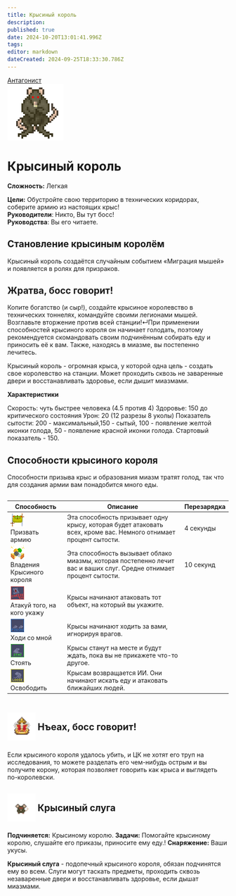 ```yaml
---
title: Крысиный король
description: 
published: true
date: 2024-10-20T13:01:41.996Z
tags: 
editor: markdown
dateCreated: 2024-09-25T18:33:30.786Z
---
```


<div style="display: flex; justify-content: center;">
<div class="roles-passport antag">
  <div class="title antag"><a href="/roles/antagonists">Антагонист</a></div>
  <div>
    <div><div><img src="/roles/ratking.png" id="img"></div></div>
  <div><div>
    <h1>Крысиный король</h1>
    <p><strong>Сложность:</strong> Легкая</p>
    <strong>Цели:</strong> Обустройте свою территорию в технических коридорах, соберите армию из настоящих крыс!<br>
    <b>Руководители</b>: Никто, Вы тут босс!<br>
    <b>Руководства</b>: Вы его читаете.
  </div></div>
  </div>
</div>
</div>

## Становление крысиным королём

Крысиный король создаётся случайным событием «Миграция мышей» и появляется в ролях для призраков.

## Жратва, босс говорит!

Копите богатство (и сыр!), создайте крысиное королевство в технических тоннелях, командуйте своими легионами мышей. Возглавьте вторжение против всей станции!↵При применении способностей крысиного короля он начинает голодать, поэтому рекомендуется скомандовать своим подчинённым собирать еду и приносить её к вам. Также, находясь в миазме, вы постепенно лечитесь.

Крысиный король - огромная крыса, у которой одна цель - создать свое королевство на станции. Может проходить сквозь не заваренные двери и восстанавливать здоровье, если дышит миазмами.

**Характеристики**

Скорость: чуть быстрее человека (4.5 против 4)
Здоровье: 150 до критического состояния
Урон: 20 (12 разрезы 8 уколы)
Показатель сытости: 200 - максимальный,150 - сытый, 100 - появление желтой иконки голода,
50 - появление красной иконки голода. Стартовый показатель - 150.

## Способности крысиного короля

Способности призыва крыс и образования миазм тратят голод, так что для создания армии вам понадобится много еды.

<center style="overflow-x: auto">
  <table class="ant">
    <thead>
      <tr>
        <th>Способность</th>
        <th>Описание</th>
        <th>Перезарядка</th>
      </tr>
    </thead>
    <tbody>
      <tr>
        <td><img src="/ratking_riot.png"><br>Призвать армию</td>
        <td>Эта способность призывает одну крысу, которая будет атаковать всех, кроме вас. Немного отнимает процент сытости.</td>
        <td>4 секунды</td>
      </tr>
      <tr>
        <td><img src="/ratking_coffer.png"><br>Владения Крысиного короля</td>
        <td>Эта способность вызывает облако миазмы, которая постепенно лечит вас и ваших слуг. Средне отнимает процент сытости.</td>
        <td>10 секунд</td>
      </tr>
      <tr>
        <td><img src="/attack.png"><br>Атакуй того, на кого укажу</td>
        <td>Крысы начинают атаковать тот объект, на который вы укажите.</td>
        <td></td>
      </tr>
      <tr>
        <td><img src="/follow.png"><br>Ходи со мной</td>
        <td>Крысы начинают ходить за вами, игнорируя врагов.</td>
        <td></td>
      </tr>
      <tr>
        <td><img src="/stay.png"><br>Стоять</td>
        <td>Крысы станут на месте и будут ждать, пока вы не прикажете что-то другое.</td>
        <td></td>
      </tr>
      <tr>
        <td><img src="/loose.png"><br>Освободить</td>
        <td>Крысам возвращается ИИ. Они начинают искать еду и атаковать ближайших людей.</td>
        <td></td>
      </tr>
    </tbody>
  </table>
</center>

## <span style="vertical-align: middle;"><img src="/crown.png" alt="Корона" width="64" height="64"></span> Нъеах, босс говорит!

Если крысиного короля удалось убить, и ЦК не хотят его труп на исследования, то можете разделать его чем-нибудь острым и вы получите корону, которая позволяет говорить как крыса и выглядеть по-королевски.

## <span style="vertical-align: middle;"><img src="/rat_army.png" alt="Крысиный слуга" width="64" height="64"></span> Крысиный слуга

**Подчиняется:** Крысиному королю.
**Задачи:** Помогайте крысиному королю, слушайте его приказы, приносите ему еду.!
**Снаряжение:** Ваши укусы.

**Крысиный слуга** - подопечный крысиного короля, обязан подчинятся ему во всем. Слуги могут таскать предметы, проходить сквозь незаваренные двери и восстанавливать здоровье, если дышат миазмами.

<div class="table"></div>
